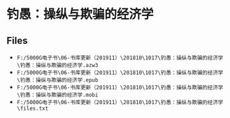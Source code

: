 # 钓愚：操纵与欺骗的经济学

## Files

- `F:/5000G电子书\06-书库更新（201911）\201810\1017\钓愚：操纵与欺骗的经济学\钓愚：操纵与欺骗的经济学.azw3`
- `F:/5000G电子书\06-书库更新（201911）\201810\1017\钓愚：操纵与欺骗的经济学\钓愚：操纵与欺骗的经济学.epub`
- `F:/5000G电子书\06-书库更新（201911）\201810\1017\钓愚：操纵与欺骗的经济学\钓愚：操纵与欺骗的经济学.mobi`
- `F:/5000G电子书\06-书库更新（201911）\201810\1017\钓愚：操纵与欺骗的经济学\files.txt`
